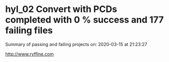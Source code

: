 # hyl_02 Convert with PCDs completed with 0 % success and 177 failing files

Summary of passing and failing projects on: 2020-03-15 at 21:23:27

http://www.ryffine.com
